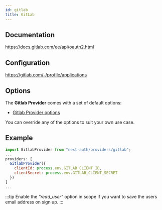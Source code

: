 ```yaml
---
id: gitlab
title: GitLab
---
```


## Documentation

https://docs.gitlab.com/ee/api/oauth2.html

## Configuration

https://gitlab.com/-/profile/applications

## Options

The **Gitlab Provider** comes with a set of default options:

- [Gitlab Provider options](https://github.com/nextauthjs/next-auth/blob/main/packages/next-auth/src/providers/gitlab.ts)

You can override any of the options to suit your own use case.

## Example

```js
import GitlabProvider from "next-auth/providers/gitlab";
...
providers: [
  GitlabProvider({
    clientId: process.env.GITLAB_CLIENT_ID,
    clientSecret: process.env.GITLAB_CLIENT_SECRET
  })
]
...
```

:::tip
Enable the _"read_user"_ option in scope if you want to save the users email address on sign up.
:::
